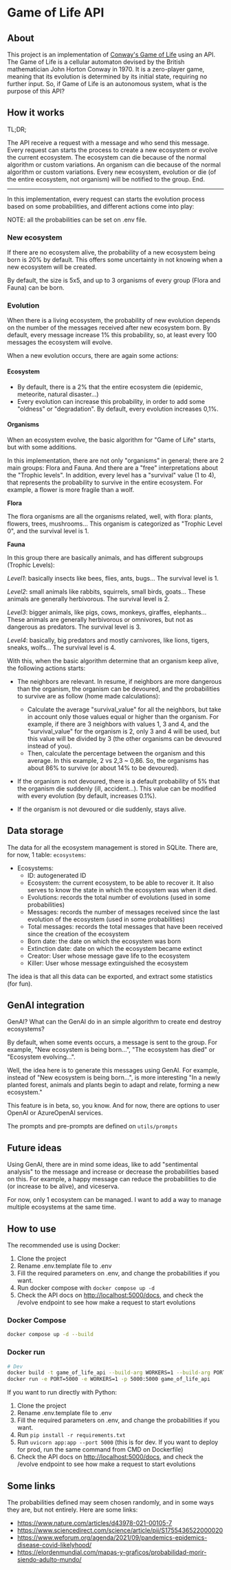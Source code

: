 # Game of Life API

## About

This project is an implementation of [Conway's Game of Life](https://en.wikipedia.org/wiki/Conway%27s_Game_of_Life) using an API. The Game of Life is a cellular automaton devised by the British mathematician John Horton Conway in 1970. It is a zero-player game, meaning that its evolution is determined by its initial state, requiring no further input. So, if Game of Life is an autonomous system, what is the purpose of this API?

## How it works

TL;DR;

The API receive a request with a message and who send this message. Every request can starts the process to create a new ecosystem or evolve the current ecosystem. The ecosystem can die because of the normal algorithm or custom variations. An organism can die because of the normal algorithm or custom variations. Every new ecosystem, evolution or die (of the entire ecosystem, not organism) will be notified to the group. End.

---

In this implementation, every request can starts the evolution process based on some probabilities, and different actions come into play:

NOTE: all the probabilities can be set on .env file.

### New ecosystem

If there are no ecosystem alive, the probability of a new ecosystem being born is 20% by default. This offers some uncertainty in not knowing when a new ecosystem will be created.

By default, the size is 5x5, and up to 3 organisms of every group (Flora and Fauna) can be born.

### Evolution

When there is a living ecosystem, the probability of new evolution depends on the number of the messages received after new ecosystem born. By default, every message increase 1% this probability, so, at least every 100 messages the ecosystem will evolve.

When a new evolution occurs, there are again some actions:

#### Ecosystem

- By default, there is a 2% that the entire ecosystem die (epidemic, meteorite, natural disaster...)
- Every evolution can increase this probability, in order to add some "oldness" or "degradation". By default, every evolution increases 0,1%.

#### Organisms

When an ecosystem evolve, the basic algorithm for "Game of Life" starts, but with some additions.

In this implementation, there are not only "organisms" in general; there are 2 main groups: Flora and Fauna. And there are a "free" interpretations about the "Trophic levels". In addition, every level has a "survival" value (1 to 4), that represents the probability to survive in the entire ecosystem. For example, a flower is more fragile than a wolf.

**Flora**

The flora organisms are all the organisms related, well, with flora: plants, flowers, trees, mushrooms... This organism is categorized as "Trophic Level 0", and the survival level is 1.

**Fauna**

In this group there are basically animals, and has different subgroups (Trophic Levels):

_Level1_: basically insects like bees, flies, ants, bugs... The survival level is 1.

_Level2_: small animals like rabbits, squirrels, small birds, goats... These animals are generally herbivorous. The survival level is 2.

_Level3_: bigger animals, like pigs, cows, monkeys, giraffes, elephants... These animals are generally herbivorous or omnivores, but not as dangerous as predators. The survival level is 3.

_Level4_: basically, big predators and mostly carnivores, like lions, tigers, sneaks, wolfs... The survival level is 4.

With this, when the basic algorithm determine that an organism keep alive, the following actions starts:

- The neighbors are relevant. In resume, if neighbors are more dangerous than the organism, the organism can be devoured, and the probabilities to survive are as follow (home made calculations):

  - Calculate the average "survival_value" for all the neighbors, but take in account only those values equal or higher than the organism. For example, if there are 3 neighbors with values 1, 3 and 4, and the "survival_value" for the organism is 2, only 3 and 4 will be used, but this value will be divided by 3 (the other organisms can be devoured instead of you).
  - Then, calculate the percentage between the organism and this average. In this example, 2 vs 2,3 ~ 0,86. So, the organisms has about 86% to survive (or about 14% to be devoured).

- If the organism is not devoured, there is a default probability of 5% that the organism die suddenly (ill, accident...). This value can be modified with every evolution (by default, increases 0.1%).
- If the organism is not devoured or die suddenly, stays alive.

## Data storage

The data for all the ecosystem management is stored in SQLite. There are, for now, 1 table: `ecosystems`:

- Ecosystems:
  - ID: autogenerated ID
  - Ecosystem: the current ecosystem, to be able to recover it. It also serves to know the state in which the ecosystem was when it died.
  - Evolutions: records the total number of evolutions (used in some probabilities)
  - Messages: records the number of messages received since the last evolution of the ecosystem (used in some probabilities)
  - Total messages: records the total messages that have been received since the creation of the ecosystem
  - Born date: the date on which the ecosystem was born
  - Extinction date: date on which the ecosystem became extinct
  - Creator: User whose message gave life to the ecosystem
  - Killer: User whose message extinguished the ecosystem

The idea is that all this data can be exported, and extract some statistics (for fun).

## GenAI integration

GenAI? What can the GenAI do in an simple algorithm to create end destroy ecosystems?

By default, when some events occurs, a message is sent to the group. For example, "New ecosystem is being born...", "The ecosystem has died" or "Ecosystem evolving...".

Well, the idea here is to generate this messages using GenAI. For example, instead of "New ecosystem is being born...", is more interesting "In a newly planted forest, animals and plants begin to adapt and relate, forming a new ecosystem."

This feature is in beta, so, you know. And for now, there are options to user OpenAI or AzureOpenAI services.

The prompts and pre-prompts are defined on `utils/prompts`

## Future ideas

Using GenAI, there are in mind some ideas, like to add "sentimental analysis" to the message and increase or decrease the probabilities based on this. For example, a happy message can reduce the probabilities to die (or increase to be alive), and viceserva.

For now, only 1 ecosystem can be managed. I want to add a way to manage multiple ecosystems at the same time.

## How to use

The recommended use is using Docker:

1. Clone the project
2. Rename .env.template file to .env
3. Fill the required parameters on .env, and change the probabilities if you want.
4. Run docker compose with `docker compose up -d`
5. Check the API docs on <http://localhost:5000/docs>, and check the /evolve endpoint to see how make a request to start evolutions

### Docker Compose

```bash
docker compose up -d --build
```

### Docker run

```bash
# Dev
docker build -t game_of_life_api --build-arg WORKERS=1 --build-arg PORT=5000 .
docker run -e PORT=5000 -e WORKERS=1 -p 5000:5000 game_of_life_api
```

If you want to run directly with Python:

1. Clone the project
2. Rename .env.template file to .env
3. Fill the required parameters on .env, and change the probabilities if you want.
4. Run `pip install -r requirements.txt`
5. Run `uvicorn app:app --port 5000` (this is for dev. If you want to deploy for prod, run the same command from CMD on Dockerfile)
6. Check the API docs on <http://localhost:5000/docs>, and check the /evolve endpoint to see how make a request to start evolutions

## Some links

The probabilities defined may seem chosen randomly, and in some ways they are, but not entirely. Here are some links:

- https://www.nature.com/articles/d43978-021-00105-7
- https://www.sciencedirect.com/science/article/pii/S1755436522000020
- https://www.weforum.org/agenda/2021/09/pandemics-epidemics-disease-covid-likelyhood/
- https://elordenmundial.com/mapas-y-graficos/probabilidad-morir-siendo-adulto-mundo/
